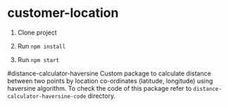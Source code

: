 # customer-location

1. Clone project

2. Run `npm install`

3. Run `npm start`

#distance-calculator-haversine
Custom package to calculate distance between two points by location co-ordinates (latitude, longitude) using  haversine algorithm.
To check the code of this package refer to `distance-calculator-haversine-code` directory.